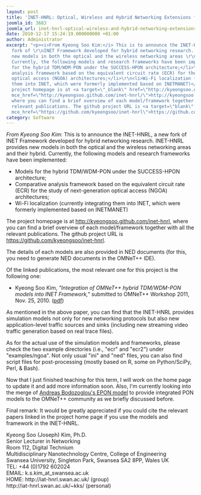 ```yaml
---
layout: post
title: 'INET-HNRL: Optical, Wireless and Hybrid Networking Extensions for INET'
joomla_id: 3683
joomla_url: inet-hnrl-optical-wireless-and-hybrid-networking-extensions-for-inet
date: 2010-12-17 15:24:19.000000000 +01:00
author: Administrator
excerpt: "<p><i>From Kyeong Soo Kim:</i> This is to announce the INET-HNRL, a new
  fork of \r\nINET Framework developed for hybrid networking research. INET-HNRL \r\nprovides
  new models in both the optical and the wireless networking areas \r\nand their hybrid.
  Currently, the following models and research frameworks have been implemented:</p>\r\n<ul>\r\n<li>Models
  for the hybrid TDM/WDM-PON under the SUCCESS-HPON architecture;</li>\r\n<li>Comparative
  analysis framework based on the equivalent circuit rate (ECR) for the study of next-generation
  optical access (NGOA) architectures;</li>\r\n<li>Wi-Fi localization (currently integrating
  them into INET, which were formerly implemented based on INETMANET)</li>\r\n</ul>\r\n\r\n<p>The
  project homepage is at <a target=\"_blank\" href=\"http://kyeongsoo.github.com/inet-hnrl/\"
  mce_href=\"http://kyeongsoo.github.com/inet-hnrl/\">http://kyeongsoo.github.com/inet-hnrl</a>,
  where you can find a brief overview of each model/framework together with all the
  relevant publications. The github project URL is <a target=\"blank\" href=\"https://github.com/kyeongsoo/inet-hnrl\"
  mce_href=\"https://github.com/kyeongsoo/inet-hnrl\">https://github.com/kyeongsoo/inet-hnrl</a>.\r\n\r\n</p>"
category: Software
---
```

<p><i>From Kyeong Soo Kim:</i> This is to announce the INET-HNRL, a new fork of 
INET Framework developed for hybrid networking research. INET-HNRL 
provides new models in both the optical and the wireless networking areas 
and their hybrid. Currently, the following models and research frameworks have been implemented:</p>
<ul>
<li>Models for the hybrid TDM/WDM-PON under the SUCCESS-HPON architecture;</li>
<li>Comparative analysis framework based on the equivalent circuit rate (ECR) for the study of next-generation optical access (NGOA) architectures;</li>
<li>Wi-Fi localization (currently integrating them into INET, which were formerly implemented based on INETMANET)</li>
</ul>

<p>The project homepage is at <a target="_blank" href="http://kyeongsoo.github.com/inet-hnrl/" mce_href="http://kyeongsoo.github.com/inet-hnrl/">http://kyeongsoo.github.com/inet-hnrl</a>, where you can find a brief overview of each model/framework together with all the relevant publications. The github project URL is <a target="blank" href="https://github.com/kyeongsoo/inet-hnrl" mce_href="https://github.com/kyeongsoo/inet-hnrl">https://github.com/kyeongsoo/inet-hnrl</a>.

</p>


<p>The details of each models are also provided in NED documents (for this, you need to generate NED
documents in the OMNeT++ IDE).</p>

<p>Of the linked publications, the most relevant one for this project is the following one:</p>
<ul>
<li>Kyeong Soo Kim, <i>"Integration of OMNeT++ hybrid TDM/WDM-PON models into INET Framework,"</i> submitted to OMNeT++ Workshop 2011, Nov. 25, 2010. (<a href="http://iat-hnrl.swan.ac.uk/%7Ekks/publications/hybrid_pon_omnetpp2011.pdf" mce_href="http://iat-hnrl.swan.ac.uk/~kks/publications/hybrid_pon_omnetpp2011.pdf">pdf</a>)</li>
</ul>

<p>As mentioned in the above paper, you can find that the INET-HNRL
provides simulation models not only for new networking protocols but
also new application-level traffic sources and sinks (including new
streaming video traffic generation based on real trace files).</p>

<p>As for the actual use of the simulation models and frameworks, please
check the two example directories (i.e., "ecr" and "ecr2") under
"examples/ngoa". Not only usual "ini" and "ned" files, you can also
find script files for post-processing (mostly based on R, some on
Python/SciPy, Perl, &amp; Bash).</p>

<p>Now that I just finished teaching for this term, I will work on the
home page to update it and add more information soon. Also, I'm
currently looking into the merge of <a target="_blank" mce_href="http://www.omnetpp.org/models/catalog/doc_details/2211-ethernet-passive-optical-network-epon" href="http://www.omnetpp.org/models/catalog/doc_details/2211-ethernet-passive-optical-network-epon">Andreas Bodozoglou's EPON model</a>
to provide integrated PON models to the OMNeT++ community as we
briefly discussed before.</p>

<p>Final remark: It would be greatly appreciated if you could cite the
relevant papers linked in the project home page if you use the models
and framework in the INET-HNRL.</p>

<p>Kyeong Soo (Joseph) Kim, Ph.D.<br />
Senior Lecturer in Networking<br />
Room 112, Digital Technium<br />
Multidisciplinary Nanotechnology Centre, College of Engineering<br />
Swansea University, Singleton Park, Swansea SA2 8PP, Wales UK<br />
TEL: +44 (0)1792 602024<br />
EMAIL: k.s.kim_at_swansea.ac.uk<br />
HOME: http://iat-hnrl.swan.ac.uk/ (group)<br />
http://iat-hnrl.swan.ac.uk/~kks/ (personal)<br />
</p>

